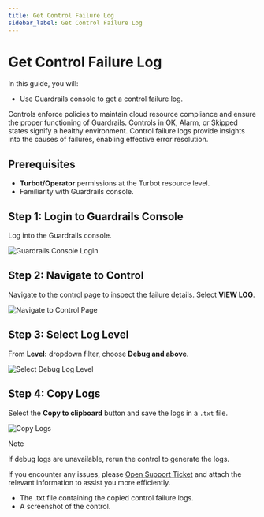 ```yaml
---
title: Get Control Failure Log
sidebar_label: Get Control Failure Log
---
```


# Get Control Failure Log

In this guide, you will:
- Use Guardrails console to get a control failure log.

Controls enforce policies to maintain cloud resource compliance and ensure the proper functioning of Guardrails. Controls in OK, Alarm, or Skipped states signify a healthy environment. Control failure logs provide insights into the causes of failures, enabling effective error resolution.

## Prerequisites

- **Turbot/Operator** permissions at the Turbot resource level.
- Familiarity with Guardrails console.

## Step 1: Login to Guardrails Console

Log into the Guardrails console.

![Guardrails Console Login](/images/docs/guardrails/guides/using-guardrails/troubleshooting/get-control-failure-log/guardrails-console-login.png)

## Step 2: Navigate to Control

Navigate to the control page to inspect the failure details. Select **VIEW LOG**.

![Navigate to Control Page](/images/docs/guardrails/guides/using-guardrails/troubleshooting/get-control-failure-log/guardrails-control-page.png)

## Step 3: Select Log Level

From **Level:** dropdown filter, choose **Debug and above**.

![Select Debug Log Level](/images/docs/guardrails/guides/using-guardrails/troubleshooting/get-control-failure-log/guardrails-select-debug-level.png)

## Step 4: Copy Logs

Select the **Copy to clipboard** button and save the logs in a `.txt` file.

![Copy Logs](/images/docs/guardrails/guides/using-guardrails/troubleshooting/get-control-failure-log/guardrails-copy-logs.png)

>[!NOTE]
>  If debug logs are unavailable, rerun the control to generate the logs.

If you encounter any issues, please [Open Support Ticket](https://support.turbot.com) and attach the relevant information to assist you more efficiently.

- The .txt file containing the copied control failure logs.
- A screenshot of the control.